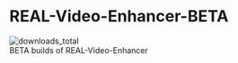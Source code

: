 # REAL-Video-Enhancer-BETA
![downloads_total](https://img.shields.io/github/downloads/tntwise/REAL-Video-Enhancer-BETA/total.svg?label=downloads%40total)<br/>
BETA builds of REAL-Video-Enhancer
